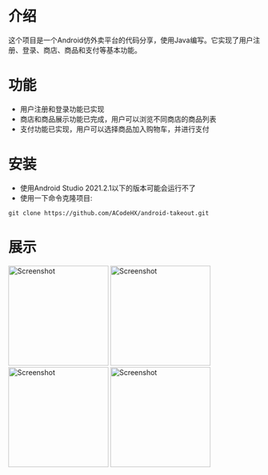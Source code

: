 # 介绍
这个项目是一个Android仿外卖平台的代码分享，使用Java编写。它实现了用户注册、登录、商店、商品和支付等基本功能。
# 功能
- 用户注册和登录功能已实现
- 商店和商品展示功能已完成，用户可以浏览不同商店的商品列表
- 支付功能已实现，用户可以选择商品加入购物车，并进行支付

# 安装
- 使用Android Studio 2021.2.1以下的版本可能会运行不了
- 使用一下命令克隆项目:
```shell
git clone https://github.com/ACodeHX/android-takeout.git
```

# 展示

<img src="https://github.com/ACodeHX/android-takeout/assets/127362983/e9750440-1855-4059-a7a5-c30899c07d79" alt="Screenshot" width="200">

<img src="https://github.com/ACodeHX/android-takeout/assets/127362983/87039b8d-287e-49df-b209-80a419e63c15" alt="Screenshot" width="200">

<img src="https://github.com/ACodeHX/android-takeout/assets/127362983/5e2e43fb-64f0-4e7c-b6c1-7483020b4e74" alt="Screenshot" width="200">
<img src="https://github.com/ACodeHX/android-takeout/assets/127362983/d89897cb-1dc7-4397-8594-743529700ab9" alt="Screenshot" width="200">

